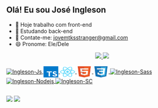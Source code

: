 ## Olá! Eu sou José Ingleson

- 🔭 Hoje trabalho com front-end
- 🌱 Estudando back-end
- 💬 Contate-me: jovemtksstranger@gmail.com
- 😄 Pronome: Ele/Dele

<div align="center">
  <a href="https://github.com/joseingleson">
  <img height="180em" src="https://github-readme-stats.vercel.app/api?username=joseingleson&show_icons=true&theme=dracula&include_all_commits=true&count_private=true"/>
  <img height="180em" src="https://github-readme-stats.vercel.app/api/top-langs/?username=joseingleson&layout=compact&langs_count=7&theme=dracula"/>
</div>
<div style="display: inline_block"><br>
  <img align="center" alt="Ingleson-Js" height="30" width="40" src="https://cdn.jsdelivr.net/gh/devicons/devicon/icons/javascript/javascript-original.svg">
  <img align="center" alt="Ingleson-Ts" height="30" width="40" src="https://raw.githubusercontent.com/devicons/devicon/master/icons/typescript/typescript-plain.svg">
  <img align="center" alt="Ingleson-React" height="30" width="40" src="https://raw.githubusercontent.com/devicons/devicon/master/icons/react/react-original.svg">
  <img align="center" alt="Ingleson-HTML" height="30" width="40" src="https://raw.githubusercontent.com/devicons/devicon/master/icons/html5/html5-original.svg">
  <img align="center" alt="Ingleson-CSS" height="30" width="40" src="https://raw.githubusercontent.com/devicons/devicon/master/icons/css3/css3-original.svg">
  <img align="center" alt="Ingleson-Sass" height="30" width="40" src="https://cdn.jsdelivr.net/gh/devicons/devicon/icons/sass/sass-original.svg" />
  <img align="center" alt="Ingleson-Nodejs" height="30" width="40" src="https://cdn.jsdelivr.net/gh/devicons/devicon/icons/nodejs/nodejs-original.svg" />
  <img align="center" alt="Ingleson-SC" height="30" width="40" src="https://www.rhuanbello.com/assets/languages/styledcomponents.svg" />

          
</div>
  
  ##
  
<div> 
  <a href="https://instagram.com/joseingleson" target="_blank"><img src="https://img.shields.io/badge/-Instagram-%23E4405F?style=for-the-badge&logo=instagram&logoColor=white" target="_blank"></a>
  <a href="https://www.linkedin.com/in/jose-ingleson/" target="_blank"><img src="https://img.shields.io/badge/-LinkedIn-%230077B5?style=for-the-badge&logo=linkedin&logoColor=white" target="_blank"></a>
</div>

